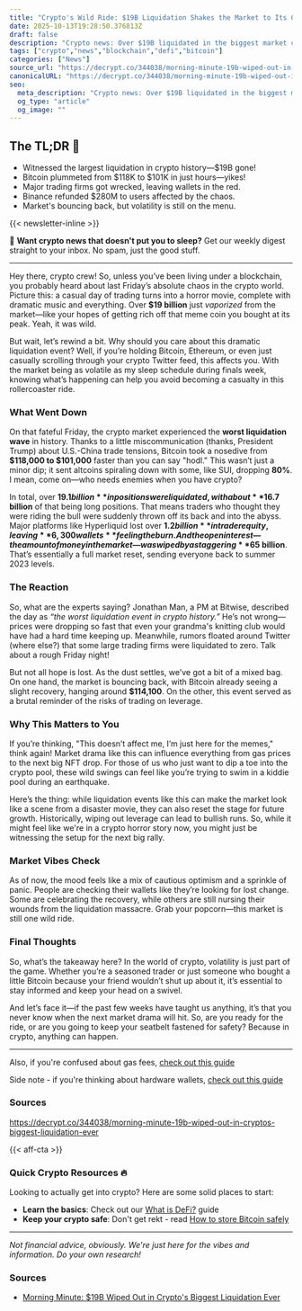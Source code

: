 ```yaml
---
title: "Crypto's Wild Ride: $19B Liquidation Shakes the Market to Its Core"
date: 2025-10-13T19:28:50.376813Z
draft: false
description: "Crypto news: Over $19B liquidated in the biggest market crash ever. What does this mean for Bitcoin, DeFi, and you? Let's break it down."
tags: ["crypto","news","blockchain","defi","bitcoin"]
categories: ["News"]
source_url: "https://decrypt.co/344038/morning-minute-19b-wiped-out-in-cryptos-biggest-liquidation-ever"
canonicalURL: "https://decrypt.co/344038/morning-minute-19b-wiped-out-in-cryptos-biggest-liquidation-ever"
seo:
  meta_description: "Crypto news: Over $19B liquidated in the biggest market crash ever. What does this mean for Bitcoin, DeFi, and you? Let's break it down."
  og_type: "article"
  og_image: ""
---
```


## The TL;DR 📝

- Witnessed the largest liquidation in crypto history—$19B gone!
- Bitcoin plummeted from $118K to $101K in just hours—yikes!
- Major trading firms got wrecked, leaving wallets in the red.
- Binance refunded $280M to users affected by the chaos.
- Market's bouncing back, but volatility is still on the menu.

{{< newsletter-inline >}}

📧 **Want crypto news that doesn't put you to sleep?** Get our weekly digest straight to your inbox. No spam, just the good stuff.

---

Hey there, crypto crew! So, unless you’ve been living under a blockchain, you probably heard about last Friday’s absolute chaos in the crypto world. Picture this: a casual day of trading turns into a horror movie, complete with dramatic music and everything. Over **$19 billion** just *vaporized* from the market—like your hopes of getting rich off that meme coin you bought at its peak. Yeah, it was wild.

But wait, let’s rewind a bit. Why should you care about this dramatic liquidation event? Well, if you’re holding Bitcoin, Ethereum, or even just casually scrolling through your crypto Twitter feed, this affects you. With the market being as volatile as my sleep schedule during finals week, knowing what’s happening can help you avoid becoming a casualty in this rollercoaster ride.

### What Went Down

On that fateful Friday, the crypto market experienced the **worst liquidation wave** in history. Thanks to a little miscommunication (thanks, President Trump) about U.S.-China trade tensions, Bitcoin took a nosedive from **$118,000 to $101,000** faster than you can say "hodl." This wasn’t just a minor dip; it sent altcoins spiraling down with some, like SUI, dropping **80%**. I mean, come on—who needs enemies when you have crypto? 

In total, over **$19.1 billion** in positions were liquidated, with about **$16.7 billion** of that being long positions. That means traders who thought they were riding the bull were suddenly thrown off its back and into the abyss. Major platforms like Hyperliquid lost over **$1.2 billion** in trader equity, leaving **6,300 wallets** feeling the burn. And the open interest—the amount of money in the market—was wiped by a staggering **$65 billion**. That’s essentially a full market reset, sending everyone back to summer 2023 levels. 

### The Reaction

So, what are the experts saying? Jonathan Man, a PM at Bitwise, described the day as *“the worst liquidation event in crypto history.”* He’s not wrong—prices were dropping so fast that even your grandma's knitting club would have had a hard time keeping up. Meanwhile, rumors floated around Twitter (where else?) that some large trading firms were liquidated to zero. Talk about a rough Friday night!

But not all hope is lost. As the dust settles, we’ve got a bit of a mixed bag. On one hand, the market is bouncing back, with Bitcoin already seeing a slight recovery, hanging around **$114,100**. On the other, this event served as a brutal reminder of the risks of trading on leverage. 

### Why This Matters to You

If you’re thinking, "This doesn’t affect me, I’m just here for the memes," think again! Market drama like this can influence everything from gas prices to the next big NFT drop. For those of us who just want to dip a toe into the crypto pool, these wild swings can feel like you’re trying to swim in a kiddie pool during an earthquake. 

Here’s the thing: while liquidation events like this can make the market look like a scene from a disaster movie, they can also reset the stage for future growth. Historically, wiping out leverage can lead to bullish runs. So, while it might feel like we're in a crypto horror story now, you might just be witnessing the setup for the next big rally.  

### Market Vibes Check

As of now, the mood feels like a mix of cautious optimism and a sprinkle of panic. People are checking their wallets like they’re looking for lost change. Some are celebrating the recovery, while others are still nursing their wounds from the liquidation massacre. Grab your popcorn—this market is still one wild ride.

### Final Thoughts

So, what’s the takeaway here? In the world of crypto, volatility is just part of the game. Whether you’re a seasoned trader or just someone who bought a little Bitcoin because your friend wouldn’t shut up about it, it’s essential to stay informed and keep your head on a swivel. 

And let’s face it—if the past few weeks have taught us anything, it’s that you never know when the next market drama will hit. So, are you ready for the ride, or are you going to keep your seatbelt fastened for safety? Because in crypto, anything can happen.

---

Also, if you're confused about gas fees, [check out this guide](/pages/ethereum-gas-fees-guide/)

Side note - if you're thinking about hardware wallets, [check out this guide](/pages/best-hardware-wallets/)

### Sources
https://decrypt.co/344038/morning-minute-19b-wiped-out-in-cryptos-biggest-liquidation-ever

{{< aff-cta >}}

### Quick Crypto Resources 🔥

Looking to actually get into crypto? Here are some solid places to start:
- **Learn the basics**: Check out our [What is DeFi?](/pages/what-is-defi/) guide
- **Keep your crypto safe**: Don't get rekt - read [How to store Bitcoin safely](/pages/how-to-store-bitcoin-safely/)


---

_Not financial advice, obviously. We're just here for the vibes and information. Do your own research!_

### Sources
- [Morning Minute: $19B Wiped Out in Crypto's Biggest Liquidation Ever](https://decrypt.co/344038/morning-minute-19b-wiped-out-in-cryptos-biggest-liquidation-ever)

